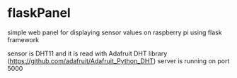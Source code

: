 # flaskPanel
simple web panel for displaying sensor values on raspberry pi using flask framework

sensor is DHT11 and it is read with Adafruit DHT library (https://github.com/adafruit/Adafruit_Python_DHT)
server is running on port 5000
